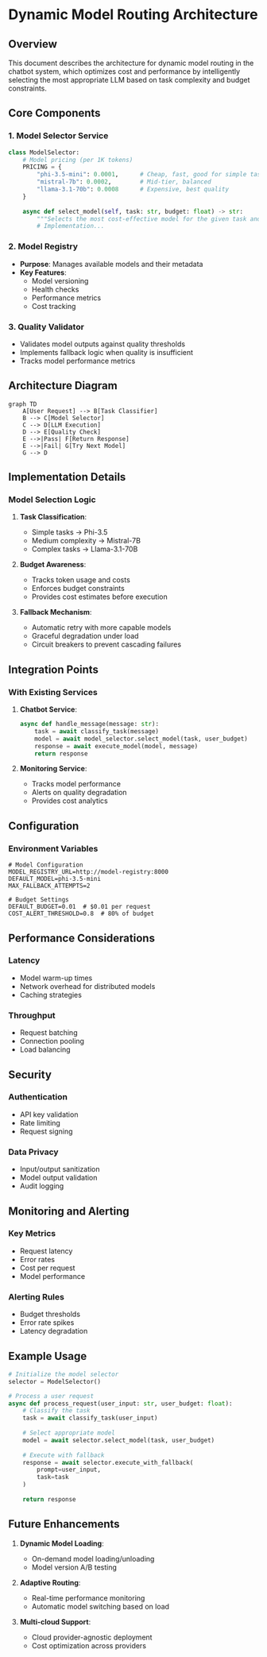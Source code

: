 # Dynamic Model Routing Architecture

## Overview
This document describes the architecture for dynamic model routing in the chatbot system, which optimizes cost and performance by intelligently selecting the most appropriate LLM based on task complexity and budget constraints.

## Core Components

### 1. Model Selector Service
```python
class ModelSelector:
    # Model pricing (per 1K tokens)
    PRICING = {
        "phi-3.5-mini": 0.0001,      # Cheap, fast, good for simple tasks
        "mistral-7b": 0.0002,        # Mid-tier, balanced
        "llama-3.1-70b": 0.0008      # Expensive, best quality
    }
    
    async def select_model(self, task: str, budget: float) -> str:
        """Selects the most cost-effective model for the given task and budget."""
        # Implementation...
```

### 2. Model Registry
- **Purpose**: Manages available models and their metadata
- **Key Features**:
  - Model versioning
  - Health checks
  - Performance metrics
  - Cost tracking

### 3. Quality Validator
- Validates model outputs against quality thresholds
- Implements fallback logic when quality is insufficient
- Tracks model performance metrics

## Architecture Diagram

```mermaid
graph TD
    A[User Request] --> B[Task Classifier]
    B --> C[Model Selector]
    C --> D[LLM Execution]
    D --> E[Quality Check]
    E -->|Pass| F[Return Response]
    E -->|Fail| G[Try Next Model]
    G --> D
```

## Implementation Details

### Model Selection Logic
1. **Task Classification**:
   - Simple tasks → Phi-3.5
   - Medium complexity → Mistral-7B
   - Complex tasks → Llama-3.1-70B

2. **Budget Awareness**:
   - Tracks token usage and costs
   - Enforces budget constraints
   - Provides cost estimates before execution

3. **Fallback Mechanism**:
   - Automatic retry with more capable models
   - Graceful degradation under load
   - Circuit breakers to prevent cascading failures

## Integration Points

### With Existing Services
1. **Chatbot Service**:
   ```python
   async def handle_message(message: str):
       task = await classify_task(message)
       model = await model_selector.select_model(task, user_budget)
       response = await execute_model(model, message)
       return response
   ```

2. **Monitoring Service**:
   - Tracks model performance
   - Alerts on quality degradation
   - Provides cost analytics

## Configuration

### Environment Variables
```env
# Model Configuration
MODEL_REGISTRY_URL=http://model-registry:8000
DEFAULT_MODEL=phi-3.5-mini
MAX_FALLBACK_ATTEMPTS=2

# Budget Settings
DEFAULT_BUDGET=0.01  # $0.01 per request
COST_ALERT_THRESHOLD=0.8  # 80% of budget
```

## Performance Considerations

### Latency
- Model warm-up times
- Network overhead for distributed models
- Caching strategies

### Throughput
- Request batching
- Connection pooling
- Load balancing

## Security

### Authentication
- API key validation
- Rate limiting
- Request signing

### Data Privacy
- Input/output sanitization
- Model output validation
- Audit logging

## Monitoring and Alerting

### Key Metrics
- Request latency
- Error rates
- Cost per request
- Model performance

### Alerting Rules
- Budget thresholds
- Error rate spikes
- Latency degradation

## Example Usage

```python
# Initialize the model selector
selector = ModelSelector()

# Process a user request
async def process_request(user_input: str, user_budget: float):
    # Classify the task
    task = await classify_task(user_input)
    
    # Select appropriate model
    model = await selector.select_model(task, user_budget)
    
    # Execute with fallback
    response = await selector.execute_with_fallback(
        prompt=user_input,
        task=task
    )
    
    return response
```

## Future Enhancements

1. **Dynamic Model Loading**:
   - On-demand model loading/unloading
   - Model version A/B testing

2. **Adaptive Routing**:
   - Real-time performance monitoring
   - Automatic model switching based on load

3. **Multi-cloud Support**:
   - Cloud provider-agnostic deployment
   - Cost optimization across providers
